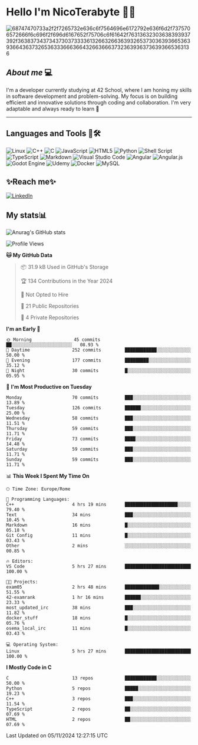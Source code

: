 # Hello I'm NicoTerabyte 🐧🔨

![68747470733a2f2f7265732e636c6f7564696e6172792e636f6d2f7375706572666f6c696f2f696d6167652f75706c6f61642f76313632303638393937392f363837343734373037333361326632663639326537303639366536393664363732653633366636643266366637323639363736393665363136](https://user-images.githubusercontent.com/58959408/232639433-cb0aea21-66f0-4508-a771-85e2089c5a87.gif)



## _About me_ 💻

I'm a developer currently studying at 42 School, where I am honing my skills in software development and problem-solving. My focus is on building efficient and innovative solutions through coding and collaboration. I'm very adaptable and always ready to learn 🚀

---

## **Languages and Tools 🧰🛠️**
![Linux](https://img.shields.io/badge/Linux-FCC624?style=for-the-badge&logo=linux&logoColor=black)
![C++](https://img.shields.io/badge/c++-%2300599C.svg?style=for-the-badge&logo=c%2B%2B&logoColor=white)
![C](https://img.shields.io/badge/c-%2300599C.svg?style=for-the-badge&logo=c&logoColor=white)
![JavaScript](https://img.shields.io/badge/javascript-%23323330.svg?style=for-the-badge&logo=javascript&logoColor=%23F7DF1E)
![HTML5](https://img.shields.io/badge/html5-%23E34F26.svg?style=for-the-badge&logo=html5&logoColor=white)
![Python](https://img.shields.io/badge/python-3670A0?style=for-the-badge&logo=python&logoColor=ffdd54)
![Shell Script](https://img.shields.io/badge/shell_script-%23121011.svg?style=for-the-badge&logo=gnu-bash&logoColor=white)
![TypeScript](https://img.shields.io/badge/typescript-%23007ACC.svg?style=for-the-badge&logo=typescript&logoColor=white)
![Markdown](https://img.shields.io/badge/markdown-%23000000.svg?style=for-the-badge&logo=markdown&logoColor=white)
![Visual Studio Code](https://img.shields.io/badge/Visual%20Studio%20Code-0078d7.svg?style=for-the-badge&logo=visual-studio-code&logoColor=white)
![Angular](https://img.shields.io/badge/angular-%23DD0031.svg?style=for-the-badge&logo=angular&logoColor=white)
![Angular.js](https://img.shields.io/badge/angular.js-%23E23237.svg?style=for-the-badge&logo=angularjs&logoColor=white)
![Godot Engine](https://img.shields.io/badge/GODOT-%23FFFFFF.svg?style=for-the-badge&logo=godot-engine)
![Udemy](https://img.shields.io/badge/Udemy-A435F0?style=for-the-badge&logo=Udemy&logoColor=white)
![Docker](https://img.shields.io/badge/docker-%230db7ed.svg?style=for-the-badge&logo=docker&logoColor=white)
![MySQL](https://img.shields.io/badge/mysql-4479A1.svg?style=for-the-badge&logo=mysql&logoColor=white)


## ✨Reach me✨
[![LinkedIn](https://img.shields.io/badge/linkedin-%230077B5.svg?style=for-the-badge&logo=linkedin&logoColor=white)](https://www.linkedin.com/in/lorenzo-nicotera/)


## My stats📊
![Anurag's GitHub stats](https://github-readme-stats.vercel.app/api?username=nicoterabyte&theme=radical&show_icons=true)

<!--START_SECTION:waka-->
![Profile Views](http://img.shields.io/badge/Profile%20Views-41-blue)

**🐱 My GitHub Data** 

> 📦 31.9 kB Used in GitHub's Storage 
 > 
> 🏆 134 Contributions in the Year 2024
 > 
> 🚫 Not Opted to Hire
 > 
> 📜 21 Public Repositories 
 > 
> 🔑 4 Private Repositories 
 > 
**I'm an Early 🐤** 

```text
🌞 Morning                45 commits          ██░░░░░░░░░░░░░░░░░░░░░░░   08.93 % 
🌆 Daytime                252 commits         ████████████░░░░░░░░░░░░░   50.00 % 
🌃 Evening                177 commits         █████████░░░░░░░░░░░░░░░░   35.12 % 
🌙 Night                  30 commits          █░░░░░░░░░░░░░░░░░░░░░░░░   05.95 % 
```
📅 **I'm Most Productive on Tuesday** 

```text
Monday                   70 commits          ███░░░░░░░░░░░░░░░░░░░░░░   13.89 % 
Tuesday                  126 commits         ██████░░░░░░░░░░░░░░░░░░░   25.00 % 
Wednesday                58 commits          ███░░░░░░░░░░░░░░░░░░░░░░   11.51 % 
Thursday                 59 commits          ███░░░░░░░░░░░░░░░░░░░░░░   11.71 % 
Friday                   73 commits          ████░░░░░░░░░░░░░░░░░░░░░   14.48 % 
Saturday                 59 commits          ███░░░░░░░░░░░░░░░░░░░░░░   11.71 % 
Sunday                   59 commits          ███░░░░░░░░░░░░░░░░░░░░░░   11.71 % 
```


📊 **This Week I Spent My Time On** 

```text
🕑︎ Time Zone: Europe/Rome

💬 Programming Languages: 
C++                      4 hrs 19 mins       ████████████████████░░░░░   79.40 % 
Text                     34 mins             ███░░░░░░░░░░░░░░░░░░░░░░   10.45 % 
Markdown                 16 mins             █░░░░░░░░░░░░░░░░░░░░░░░░   05.18 % 
Git Config               11 mins             █░░░░░░░░░░░░░░░░░░░░░░░░   03.43 % 
Other                    2 mins              ░░░░░░░░░░░░░░░░░░░░░░░░░   00.85 % 

🔥 Editors: 
VS Code                  5 hrs 27 mins       █████████████████████████   100.00 % 

🐱‍💻 Projects: 
exam05                   2 hrs 48 mins       █████████████░░░░░░░░░░░░   51.55 % 
42-examrank              1 hr 16 mins        ██████░░░░░░░░░░░░░░░░░░░   23.33 % 
most_updated_irc         38 mins             ███░░░░░░░░░░░░░░░░░░░░░░   11.82 % 
docker_stuff             18 mins             █░░░░░░░░░░░░░░░░░░░░░░░░   05.76 % 
osema_local_irc          11 mins             █░░░░░░░░░░░░░░░░░░░░░░░░   03.43 % 

💻 Operating System: 
Linux                    5 hrs 27 mins       █████████████████████████   100.00 % 
```

**I Mostly Code in C** 

```text
C                        13 repos            ████████████░░░░░░░░░░░░░   50.00 % 
Python                   5 repos             █████░░░░░░░░░░░░░░░░░░░░   19.23 % 
C++                      3 repos             ███░░░░░░░░░░░░░░░░░░░░░░   11.54 % 
TypeScript               2 repos             ██░░░░░░░░░░░░░░░░░░░░░░░   07.69 % 
HTML                     2 repos             ██░░░░░░░░░░░░░░░░░░░░░░░   07.69 % 
```




 Last Updated on 05/11/2024 12:27:15 UTC
<!--END_SECTION:waka-->
